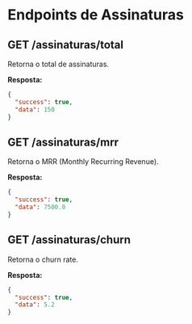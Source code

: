 # Endpoints de Assinaturas

## GET /assinaturas/total

Retorna o total de assinaturas.

**Resposta:**

```json
{
  "success": true,
  "data": 150
}
```

## GET /assinaturas/mrr

Retorna o MRR (Monthly Recurring Revenue).

**Resposta:**

```json
{
  "success": true,
  "data": 7500.0
}
```

## GET /assinaturas/churn

Retorna o churn rate.

**Resposta:**

```json
{
  "success": true,
  "data": 5.2
}
```
